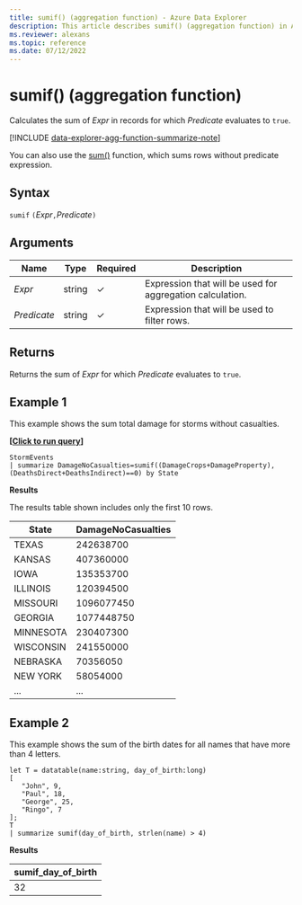 ```yaml
---
title: sumif() (aggregation function) - Azure Data Explorer
description: This article describes sumif() (aggregation function) in Azure Data Explorer.
ms.reviewer: alexans
ms.topic: reference
ms.date: 07/12/2022
---
```

# sumif() (aggregation function)

Calculates the sum of *Expr* in records for which *Predicate* evaluates to `true`.

[!INCLUDE [data-explorer-agg-function-summarize-note](../../includes/data-explorer-agg-function-summarize-note.md)]

You can also use the [sum()](sum-aggfunction.md) function, which sums rows without predicate expression.

## Syntax

`sumif` `(`*Expr*`,`*Predicate*`)`

## Arguments

| Name | Type | Required | Description |
|--|--|--|--|
| *Expr* | string | &check; | Expression that will be used for aggregation calculation. |
| *Predicate* | string | &check; | Expression that will be used to filter rows. |

## Returns

Returns the sum of *Expr* for which *Predicate* evaluates to `true`.

## Example 1

This example shows the sum total damage for storms without casualties.

**\[**[**Click to run query**](https://dataexplorer.azure.com/clusters/help/databases/Samples?query=H4sIAAAAAAAAAwsuyS/KdS1LzSsp5qpRKC7NzU0syqxKVXBJzE1MT/XLd04sLk3MKclMLbYFSmamaWhAZJyL8guKtSHsACA7taikUlNHwyU1sSSj2CWzKDW5RBvC8cxLAXM1bW0NNBWSKhWCSxJLUgF0hdWZeAAAAA==)**\]**

```kusto
StormEvents
| summarize DamageNoCasualties=sumif((DamageCrops+DamageProperty),(DeathsDirect+DeathsIndirect)==0) by State
```

**Results**

The results table shown includes only the first 10 rows.

| State                | DamageNoCasualties |
| -------------------- | ------------------ |
| TEXAS                | 242638700          |
| KANSAS               | 407360000          |
| IOWA                 | 135353700          |
| ILLINOIS             | 120394500          |
| MISSOURI             | 1096077450         |
| GEORGIA              | 1077448750         |
| MINNESOTA            | 230407300          |
| WISCONSIN            | 241550000          |
| NEBRASKA             | 70356050           |
| NEW YORK             | 58054000           |
| ... | ... |

## Example 2

This example shows the sum of the birth dates for all names that have more than 4 letters.

```kusto
let T = datatable(name:string, day_of_birth:long)
[
   "John", 9,
   "Paul", 18,
   "George", 25,
   "Ringo", 7
];
T
| summarize sumif(day_of_birth, strlen(name) > 4)
```

**Results**

|sumif_day_of_birth|
|----|
|32|

